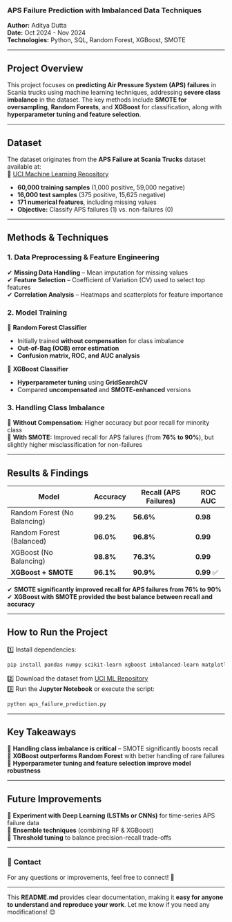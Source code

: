 ### **APS Failure Prediction with Imbalanced Data Techniques**  
**Author:** Aditya Dutta  
**Date:** Oct 2024 - Nov 2024  
**Technologies:** Python, SQL, Random Forest, XGBoost, SMOTE  

---

## **Project Overview**  
This project focuses on **predicting Air Pressure System (APS) failures** in Scania trucks using machine learning techniques, addressing **severe class imbalance** in the dataset. The key methods include **SMOTE for oversampling**, **Random Forests**, and **XGBoost** for classification, along with **hyperparameter tuning and feature selection**.

---

## **Dataset**  
The dataset originates from the **APS Failure at Scania Trucks** dataset available at:  
🔗 [UCI Machine Learning Repository](https://archive.ics.uci.edu/ml/datasets/APS+Failure+at+Scania+Trucks)  

- **60,000 training samples** (1,000 positive, 59,000 negative)  
- **16,000 test samples** (375 positive, 15,625 negative)  
- **171 numerical features**, including missing values  
- **Objective:** Classify APS failures (1) vs. non-failures (0)  

---

## **Methods & Techniques**  

### **1. Data Preprocessing & Feature Engineering**  
✔ **Missing Data Handling** – Mean imputation for missing values  
✔ **Feature Selection** – Coefficient of Variation (CV) used to select top features  
✔ **Correlation Analysis** – Heatmaps and scatterplots for feature importance  

### **2. Model Training**  
📌 **Random Forest Classifier**  
   - Initially trained **without compensation** for class imbalance  
   - **Out-of-Bag (OOB) error estimation**  
   - **Confusion matrix, ROC, and AUC analysis**  

📌 **XGBoost Classifier**  
   - **Hyperparameter tuning** using **GridSearchCV**  
   - Compared **uncompensated** and **SMOTE-enhanced** versions  

### **3. Handling Class Imbalance**  
🔹 **Without Compensation:** Higher accuracy but poor recall for minority class  
🔹 **With SMOTE:** Improved recall for APS failures (from **76% to 90%**), but slightly higher misclassification for non-failures  

---

## **Results & Findings**  

| Model                 | Accuracy | Recall (APS Failures) | ROC AUC |  
|----------------------|------------|---------------------|---------|  
| Random Forest (No Balancing)  | **99.2%**  | **56.6%** | **0.98** |  
| Random Forest (Balanced)  | **96.0%**  | **96.8%** | **0.99** |  
| XGBoost (No Balancing)  | **98.8%**  | **76.3%** | **0.99** |  
| **XGBoost + SMOTE** | **96.1%**  | **90.9%** | **0.99** ✅ |  

✔ **SMOTE significantly improved recall for APS failures from 76% to 90%**  
✔ **XGBoost with SMOTE provided the best balance between recall and accuracy**  

---

## **How to Run the Project**  
1️⃣ Install dependencies:  
```bash
pip install pandas numpy scikit-learn xgboost imbalanced-learn matplotlib seaborn
```
2️⃣ Download the dataset from [UCI ML Repository](https://archive.ics.uci.edu/ml/datasets/APS+Failure+at+Scania+Trucks)  
3️⃣ Run the **Jupyter Notebook** or execute the script:  
```bash
python aps_failure_prediction.py
```

---

## **Key Takeaways**  
🔹 **Handling class imbalance is critical** – SMOTE significantly boosts recall  
🔹 **XGBoost outperforms Random Forest** with better handling of rare failures  
🔹 **Hyperparameter tuning and feature selection improve model robustness**  

---

## **Future Improvements**  
🚀 **Experiment with Deep Learning (LSTMs or CNNs)** for time-series APS failure data  
🚀 **Ensemble techniques** (combining RF & XGBoost)  
🚀 **Threshold tuning** to balance precision-recall trade-offs  

---

### 📌 **Contact**  
For any questions or improvements, feel free to connect! 🚀  

---

This **README.md** provides clear documentation, making it **easy for anyone to understand and reproduce your work**. Let me know if you need any modifications! 😊
